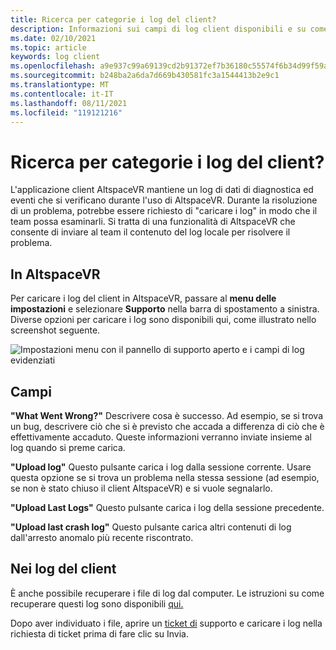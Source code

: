 ```yaml
---
title: Ricerca per categorie i log del client?
description: Informazioni sui campi di log client disponibili e su come caricare i log del client quando si verificano problemi con AltspaceVR.
ms.date: 02/10/2021
ms.topic: article
keywords: log client
ms.openlocfilehash: a9e937c99a69139cd2b91372ef7b36180c55574f6b34d99f59a2a099b92c4081
ms.sourcegitcommit: b248ba2a6da7d669b430581fc3a1544413b2e9c1
ms.translationtype: MT
ms.contentlocale: it-IT
ms.lasthandoff: 08/11/2021
ms.locfileid: "119121216"
---
```

# <a name="how-do-i-upload-my-client-logs"></a>Ricerca per categorie i log del client?

L'applicazione client AltspaceVR mantiene un log di dati di diagnostica ed eventi che si verificano durante l'uso di AltspaceVR. Durante la risoluzione di un problema, potrebbe essere richiesto di "caricare i log" in modo che il team possa esaminarli. Si tratta di una funzionalità di AltspaceVR che consente di inviare al team il contenuto del log locale per risolvere il problema.

## <a name="in-altspacevr"></a>In AltspaceVR

Per caricare i log del client in AltspaceVR, passare al **menu delle impostazioni** e selezionare **Supporto** nella barra di spostamento a sinistra. Diverse opzioni per caricare i log sono disponibili qui, come illustrato nello screenshot seguente.

![Impostazioni menu con il pannello di supporto aperto e i campi di log evidenziati](images/help-altvr-uploadlogs.png)

## <a name="fields"></a>Campi

**"What Went Wrong?"**
Descrivere cosa è successo. Ad esempio, se si trova un bug, descrivere ciò che si è previsto che accada a differenza di ciò che è effettivamente accaduto. Queste informazioni verranno inviate insieme al log quando si preme carica.

**"Upload log"** Questo pulsante carica i log dalla sessione corrente. Usare questa opzione se si trova un problema nella stessa sessione (ad esempio, se non è stato chiuso il client AltspaceVR) e si vuole segnalarlo.

**"Upload Last Logs"** Questo pulsante carica i log della sessione precedente.

**"Upload last crash log"** Questo pulsante carica altri contenuti di log dall'arresto anomalo più recente riscontrato.

## <a name="in-client-logs"></a>Nei log del client

È anche possibile recuperare i file di log dal computer. Le istruzioni su come recuperare questi log sono disponibili [qui.](https://docs.microsoft.com/windows/mixed-reality/altspace-vr/faqs/app-version#in-client-logs)

Dopo aver individuato i file, aprire un [ticket di](https://help.altvr.com/hc/en-us/requests/new) supporto e caricare i log nella richiesta di ticket prima di fare clic su Invia.
